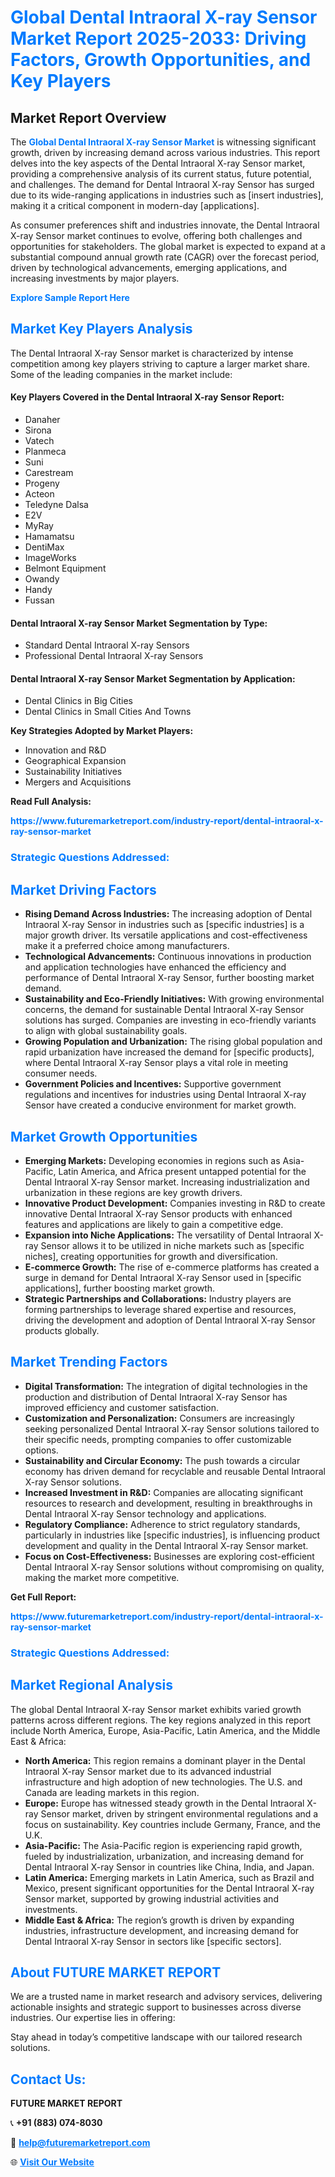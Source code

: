 <h1 style="color: #007BFF;">Global Dental Intraoral X-ray Sensor Market Report 2025-2033: Driving Factors, Growth Opportunities, and Key Players</h1>

<section id="overview">
<h2>Market Report Overview</h2>
<p>The <a href="https://www.futuremarketreport.com/industry-report/dental-intraoral-x-ray-sensor-market" style="color: #007BFF; text-decoration: none;"><strong>Global Dental Intraoral X-ray Sensor Market</strong></a> is witnessing significant growth, driven by increasing demand across various industries. This report delves into the key aspects of the Dental Intraoral X-ray Sensor market, providing a comprehensive analysis of its current status, future potential, and challenges. The demand for Dental Intraoral X-ray Sensor has surged due to its wide-ranging applications in industries such as [insert industries], making it a critical component in modern-day [applications].</p>
<p>As consumer preferences shift and industries innovate, the Dental Intraoral X-ray Sensor market continues to evolve, offering both challenges and opportunities for stakeholders. The global market is expected to expand at a substantial compound annual growth rate (CAGR) over the forecast period, driven by technological advancements, emerging applications, and increasing investments by major players.</p>
</section>

<section id="overview">
<p><a href="https://www.futuremarketreport.com/request-sample/reportId=57404" style="color: #007BFF; text-decoration: none;"><strong>Explore Sample Report Here</strong></a></p>
</section>

<section id="key-players">
<h2 style="color: #007BFF;">Market Key Players Analysis</h2>
<p>The Dental Intraoral X-ray Sensor market is characterized by intense competition among key players striving to capture a larger market share. Some of the leading companies in the market include:</p>
<h4>Key Players Covered in the Dental Intraoral X-ray Sensor Report:</h4>
<ul><li>Danaher</li><li>Sirona</li><li>Vatech</li><li>Planmeca</li><li>Suni</li><li>Carestream</li><li>Progeny</li><li>Acteon</li><li>Teledyne Dalsa</li><li>E2V</li><li>MyRay</li><li>Hamamatsu</li><li>DentiMax</li><li>ImageWorks</li><li>Belmont Equipment</li><li>Owandy</li><li>Handy</li><li>Fussan</li></ul>
<h4>Dental Intraoral X-ray Sensor Market Segmentation by Type:</h4>
<ul><li>Standard Dental Intraoral X-ray Sensors</li><li>Professional Dental Intraoral X-ray Sensors</li></ul>

<h4>Dental Intraoral X-ray Sensor Market Segmentation by Application:</h4>
<ul><li>Dental Clinics in Big Cities</li><li>Dental Clinics in Small Cities And Towns</li></ul>
<p><strong>Key Strategies Adopted by Market Players:</strong></p>
<ul>
<li>Innovation and R&D</li>
<li>Geographical Expansion</li>
<li>Sustainability Initiatives</li>
<li>Mergers and Acquisitions</li>
</ul>
</section>

<section>
<p><strong>Read Full Analysis: </strong></p><a href="https://www.futuremarketreport.com/industry-report/dental-intraoral-x-ray-sensor-market" style="color: #007BFF; text-decoration: none;"><strong>https://www.futuremarketreport.com/industry-report/dental-intraoral-x-ray-sensor-market</strong></a>
<h3 style="color: #007BFF;">Strategic Questions Addressed:</h3>
</section>

<section id="driving-factors">
<h2 style="color: #007BFF;">Market Driving Factors</h2>
<ul>
<li><strong>Rising Demand Across Industries:</strong> The increasing adoption of Dental Intraoral X-ray Sensor in industries such as [specific industries] is a major growth driver. Its versatile applications and cost-effectiveness make it a preferred choice among manufacturers.</li>
<li><strong>Technological Advancements:</strong> Continuous innovations in production and application technologies have enhanced the efficiency and performance of Dental Intraoral X-ray Sensor, further boosting market demand.</li>
<li><strong>Sustainability and Eco-Friendly Initiatives:</strong> With growing environmental concerns, the demand for sustainable Dental Intraoral X-ray Sensor solutions has surged. Companies are investing in eco-friendly variants to align with global sustainability goals.</li>
<li><strong>Growing Population and Urbanization:</strong> The rising global population and rapid urbanization have increased the demand for [specific products], where Dental Intraoral X-ray Sensor plays a vital role in meeting consumer needs.</li>
<li><strong>Government Policies and Incentives:</strong> Supportive government regulations and incentives for industries using Dental Intraoral X-ray Sensor have created a conducive environment for market growth.</li>
</ul>
</section>

<section id="growth-opportunities">
<h2 style="color: #007BFF;">Market Growth Opportunities</h2>
<ul>
<li><strong>Emerging Markets:</strong> Developing economies in regions such as Asia-Pacific, Latin America, and Africa present untapped potential for the Dental Intraoral X-ray Sensor market. Increasing industrialization and urbanization in these regions are key growth drivers.</li>
<li><strong>Innovative Product Development:</strong> Companies investing in R&D to create innovative Dental Intraoral X-ray Sensor products with enhanced features and applications are likely to gain a competitive edge.</li>
<li><strong>Expansion into Niche Applications:</strong> The versatility of Dental Intraoral X-ray Sensor allows it to be utilized in niche markets such as [specific niches], creating opportunities for growth and diversification.</li>
<li><strong>E-commerce Growth:</strong> The rise of e-commerce platforms has created a surge in demand for Dental Intraoral X-ray Sensor used in [specific applications], further boosting market growth.</li>
<li><strong>Strategic Partnerships and Collaborations:</strong> Industry players are forming partnerships to leverage shared expertise and resources, driving the development and adoption of Dental Intraoral X-ray Sensor products globally.</li>
</ul>
</section>

<section id="trending-factors">
<h2 style="color: #007BFF;">Market Trending Factors</h2>
<ul>
<li><strong>Digital Transformation:</strong> The integration of digital technologies in the production and distribution of Dental Intraoral X-ray Sensor has improved efficiency and customer satisfaction.</li>
<li><strong>Customization and Personalization:</strong> Consumers are increasingly seeking personalized Dental Intraoral X-ray Sensor solutions tailored to their specific needs, prompting companies to offer customizable options.</li>
<li><strong>Sustainability and Circular Economy:</strong> The push towards a circular economy has driven demand for recyclable and reusable Dental Intraoral X-ray Sensor solutions.</li>
<li><strong>Increased Investment in R&D:</strong> Companies are allocating significant resources to research and development, resulting in breakthroughs in Dental Intraoral X-ray Sensor technology and applications.</li>
<li><strong>Regulatory Compliance:</strong> Adherence to strict regulatory standards, particularly in industries like [specific industries], is influencing product development and quality in the Dental Intraoral X-ray Sensor market.</li>
<li><strong>Focus on Cost-Effectiveness:</strong> Businesses are exploring cost-efficient Dental Intraoral X-ray Sensor solutions without compromising on quality, making the market more competitive.</li>
</ul>
</section>

<section>
<p><strong>Get Full Report: </strong></p><a href="https://www.futuremarketreport.com/industry-report/dental-intraoral-x-ray-sensor-market" style="color: #007BFF; text-decoration: none;"><strong>https://www.futuremarketreport.com/industry-report/dental-intraoral-x-ray-sensor-market</strong></a>
<h3 style="color: #007BFF;">Strategic Questions Addressed:</h3>
</section>


<section id="regional-analysis">
<h2 style="color: #007BFF;">Market Regional Analysis</h2>
<p>The global Dental Intraoral X-ray Sensor market exhibits varied growth patterns across different regions. The key regions analyzed in this report include North America, Europe, Asia-Pacific, Latin America, and the Middle East & Africa:</p>
<ul>
<li><strong>North America:</strong> This region remains a dominant player in the Dental Intraoral X-ray Sensor market due to its advanced industrial infrastructure and high adoption of new technologies. The U.S. and Canada are leading markets in this region.</li>
<li><strong>Europe:</strong> Europe has witnessed steady growth in the Dental Intraoral X-ray Sensor market, driven by stringent environmental regulations and a focus on sustainability. Key countries include Germany, France, and the U.K.</li>
<li><strong>Asia-Pacific:</strong> The Asia-Pacific region is experiencing rapid growth, fueled by industrialization, urbanization, and increasing demand for Dental Intraoral X-ray Sensor in countries like China, India, and Japan.</li>
<li><strong>Latin America:</strong> Emerging markets in Latin America, such as Brazil and Mexico, present significant opportunities for the Dental Intraoral X-ray Sensor market, supported by growing industrial activities and investments.</li>
<li><strong>Middle East & Africa:</strong> The region’s growth is driven by expanding industries, infrastructure development, and increasing demand for Dental Intraoral X-ray Sensor in sectors like [specific sectors].</li>
</ul>
</section>

<footer>
<h2 style="color: #007BFF;">About FUTURE MARKET REPORT</h2>
<p>We are a trusted name in market research and advisory services, delivering actionable insights and strategic support to businesses across diverse industries. Our expertise lies in offering:</p>

<p>Stay ahead in today’s competitive landscape with our tailored research solutions.</p>

<h2 style="color: #007BFF;">Contact Us:</h2>
<p><strong>FUTURE MARKET REPORT</strong></p>
<p>📞 <strong>+91 (883) 074-8030</strong></p>
<p>📧 <strong><a href="mailto:help@futuremarketreport.com" style="color: #007BFF;">help@futuremarketreport.com</a></strong></p>
<p>🌐 <strong><a href="https://www.futuremarketreport.com/" style="color: #007BFF;">Visit Our Website</a></strong></p>
</footer>